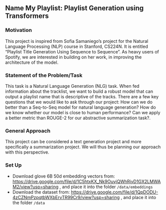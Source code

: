 ## Name My Playlist: Playlist Generation using Transformers

### Motivation
This project is inspired from Sofia Samaniego’s project for the Natural Language Processing (NLP) course in Stanford, CS224N. It is entitled “Playlist Title Generation Using Sequence to Sequence”. As heavy users of Spotify, we are interested in building on her work, in improving the architecture of the model. 

### Statement of the Problem/Task
This task is a Natural Language Generation (NLG) task. When fed information about the tracklist, we want to build a robust model that can output a playlist name that is descriptive of the tracks. 
There are a few key questions that we would like to ask through our project:
How can we do better than a Seq-to-Seq model for natural language generation?
How do we know whether our model is close to human performance?
Can we apply a better metric than ROUGE-2 for our abstractive summarization task?.

### General Approach
This project can be considered a text generation project and more specifically a summarization project. We will thus be planning our approach with this perspective.

### Set Up
+ Download glove 6B 50d embedding vectors from: https://drive.google.com/file/d/1C5htxKX_Nk9OuyiQWhRjyD1GX2LMWAM2/view?usp=sharing , and place it into the folder `/data/embeddings`
+ Download the dataset from: https://drive.google.com/file/d/1QpDODU-4zCZNmPzpqtbWXbErvTR99Cr9/view?usp=sharing , and place it into the folder `/data`
